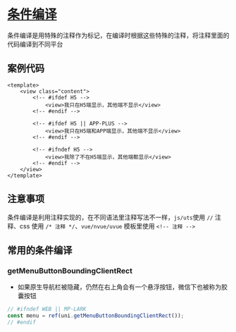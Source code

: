 # [条件编译](https://uniapp.dcloud.net.cn/tutorial/platform.html#preprocessor)
条件编译是用特殊的注释作为标记，在编译时根据这些特殊的注释，将注释里面的代码编译到不同平台

## 案例代码
```vue
<template>
	<view class="content">
		<!-- #ifdef H5 -->
			<view>我只在H5端显示，其他端不显示</view>
		<!-- #endif -->

		<!-- #ifdef H5 || APP-PLUS -->
			<view>我只在H5端和APP端显示，其他端不显示</view>
		<!-- #endif -->

		<!-- #ifndef H5 -->
			<view>我除了不在H5端显示，其他端都显示</view>
		<!-- #endif -->
	</view>
</template>
```

## 注意事项
条件编译是利用注释实现的，在不同语法里注释写法不一样，`js/uts`使用 `//` 注释、css 使用 `/* 注释 */`、`vue/nvue/uvue` 模板里使用 `<!-- 注释 -->`

## 常用的条件编译

### getMenuButtonBoundingClientRect
- 如果原生导航栏被隐藏，仍然在右上角会有一个悬浮按钮，微信下也被称为胶囊按钮

```js
// #ifndef WEB || MP-LARK
const menu = ref(uni.getMenuButtonBoundingClientRect());
// #endif
```

